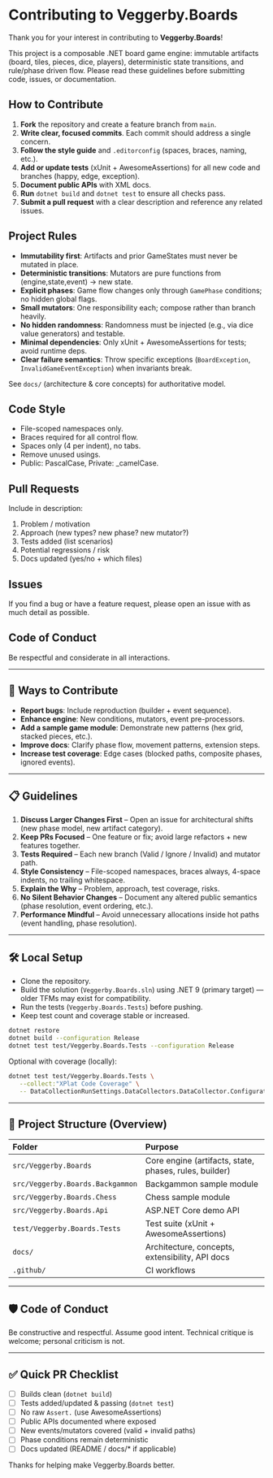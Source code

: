 
# Contributing to Veggerby.Boards

Thank you for your interest in contributing to **Veggerby.Boards**!

This project is a composable .NET board game engine: immutable artifacts (board, tiles, pieces, dice, players), deterministic state transitions, and rule/phase driven flow. Please read these guidelines before submitting code, issues, or documentation.

## How to Contribute

1. **Fork** the repository and create a feature branch from `main`.
2. **Write clear, focused commits**. Each commit should address a single concern.
3. **Follow the style guide** and `.editorconfig` (spaces, braces, naming, etc.).
4. **Add or update tests** (xUnit + AwesomeAssertions) for all new code and branches (happy, edge, exception).
5. **Document public APIs** with XML docs.
6. **Run** `dotnet build` and `dotnet test` to ensure all checks pass.
7. **Submit a pull request** with a clear description and reference any related issues.

## Project Rules

- **Immutability first**: Artifacts and prior GameStates must never be mutated in place.
- **Deterministic transitions**: Mutators are pure functions from (engine,state,event) → new state.
- **Explicit phases**: Game flow changes only through `GamePhase` conditions; no hidden global flags.
- **Small mutators**: One responsibility each; compose rather than branch heavily.
- **No hidden randomness**: Randomness must be injected (e.g., via dice value generators) and testable.
- **Minimal dependencies**: Only xUnit + AwesomeAssertions for tests; avoid runtime deps.
- **Clear failure semantics**: Throw specific exceptions (`BoardException`, `InvalidGameEventException`) when invariants break.

See `docs/` (architecture & core concepts) for authoritative model.

## Code Style

- File-scoped namespaces only.
- Braces required for all control flow.
- Spaces only (4 per indent), no tabs.
- Remove unused usings.
- Public: PascalCase, Private: _camelCase.

## Pull Requests

Include in description:
1. Problem / motivation
2. Approach (new types? new phase? new mutator?)
3. Tests added (list scenarios)
4. Potential regressions / risk
5. Docs updated (yes/no + which files)

## Issues

If you find a bug or have a feature request, please open an issue with as much detail as possible.

## Code of Conduct

Be respectful and considerate in all interactions.

---

## 🚀 Ways to Contribute

- **Report bugs**: Include reproduction (builder + event sequence).
- **Enhance engine**: New conditions, mutators, event pre-processors.
- **Add a sample game module**: Demonstrate new patterns (hex grid, stacked pieces, etc.).
- **Improve docs**: Clarify phase flow, movement patterns, extension steps.
- **Increase test coverage**: Edge cases (blocked paths, composite phases, ignored events).

---

## 📋 Guidelines

1. **Discuss Larger Changes First** – Open an issue for architectural shifts (new phase model, new artifact category).
2. **Keep PRs Focused** – One feature or fix; avoid large refactors + new features together.
3. **Tests Required** – Each new branch (Valid / Ignore / Invalid) and mutator path.
4. **Style Consistency** – File-scoped namespaces, braces always, 4-space indents, no trailing whitespace.
5. **Explain the Why** – Problem, approach, test coverage, risks.
6. **No Silent Behavior Changes** – Document any altered public semantics (phase resolution, event ordering, etc.).
7. **Performance Mindful** – Avoid unnecessary allocations inside hot paths (event handling, phase resolution).

---

## 🛠 Local Setup

- Clone the repository.
- Build the solution (`Veggerby.Boards.sln`) using .NET 9 (primary target) — older TFMs may exist for compatibility.
- Run the tests (`Veggerby.Boards.Tests`) before pushing.
- Keep test count and coverage stable or increased.

```bash
dotnet restore
dotnet build --configuration Release
dotnet test test/Veggerby.Boards.Tests --configuration Release
```

Optional with coverage (locally):

```bash
dotnet test test/Veggerby.Boards.Tests \
   --collect:"XPlat Code Coverage" \
   -- DataCollectionRunSettings.DataCollectors.DataCollector.Configuration.Format=cobertura
```

---

## 🧩 Project Structure (Overview)

| Folder | Purpose |
|:-------|:--------|
| `src/Veggerby.Boards` | Core engine (artifacts, state, phases, rules, builder) |
| `src/Veggerby.Boards.Backgammon` | Backgammon sample module |
| `src/Veggerby.Boards.Chess` | Chess sample module |
| `src/Veggerby.Boards.Api` | ASP.NET Core demo API |
| `test/Veggerby.Boards.Tests` | Test suite (xUnit + AwesomeAssertions) |
| `docs/` | Architecture, concepts, extensibility, API docs |
| `.github/` | CI workflows |

---

## 🛡️ Code of Conduct

Be constructive and respectful. Assume good intent. Technical critique is welcome; personal criticism is not.

---

## ✅ Quick PR Checklist

- [ ] Builds clean (`dotnet build`)
- [ ] Tests added/updated & passing (`dotnet test`)
- [ ] No raw `Assert.` (use AwesomeAssertions)
- [ ] Public APIs documented where exposed
- [ ] New events/mutators covered (valid + invalid paths)
- [ ] Phase conditions remain deterministic
- [ ] Docs updated (README / docs/* if applicable)

Thanks for helping make Veggerby.Boards better.
